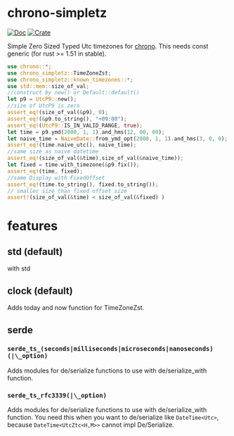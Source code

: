# chrono-simpletz

[![Doc](https://docs.rs/chrono-simpletz/badge.svg)](https://docs.rs/chrono-simpletz)
[![Crate](https://img.shields.io/crates/v/chrono-simpletz.svg)](https://crates.io/crates/chrono-simpletz)

Simple Zero Sized Typed Utc timezones for [chrono](https://docs.rs/chrono/).
This needs const generic (for rust >= 1.51 in stable).

```Rust
use chrono::*;
use chrono_simpletz::TimeZoneZst;
use chrono_simpletz::known_timezones::*;
use std::mem::size_of_val;
//construct by new() or Default::default()
let p9 = UtcP9::new();
//size of UtcP9 is zero
assert_eq!(size_of_val(&p9), 0);
assert_eq!(&p9.to_string(), "+09:00");
assert_eq!(UtcP9::IS_IN_VALID_RANGE, true);
let time = p9.ymd(2000, 1, 1).and_hms(12, 00, 00);
let naive_time = NaiveDate::from_ymd_opt(2000, 1, 1).and_hms(3, 0, 0);
assert_eq!(time.naive_utc(), naive_time);
//same size as naive datetime
assert_eq!(size_of_val(&time),size_of_val(&naive_time));
let fixed = time.with_timezone(&p9.fix());
assert_eq!(time, fixed);
//same Display with FixedOffset
assert_eq!(time.to_string(), fixed.to_string());
// smaller size than fixed offset size
assert!(size_of_val(&time) < size_of_val(&fixed) )
```

# features

## std (default)

with std

## clock (default)

Adds today and now function for TimeZoneZst.

## serde

### `serde_ts_(seconds|milliseconds|microseconds|nanoseconds)(|\_option)`

Adds modules for de/serialize functions to use with de/serialize_with function.

### `serde_ts_rfc3339(|\_option)`

Adds modules for de/serialize functions to use with de/serialize_with function.
You need this when you want to de/serialize like `DateTime<Utc>`, because `DateTime<UtcZtc<H,M>>` cannot impl De/Serialize.
